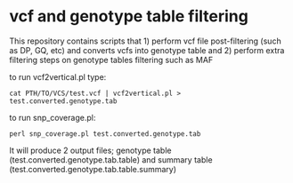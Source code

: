 # vcf and genotype table filtering
This repository contains scripts that 1) perform vcf file post-filtering (such as DP, GQ, etc) and converts vcfs into genotype table and 2) perform extra filtering steps on genotype tables filtering such as MAF 


to run vcf2vertical.pl type:
```
cat PTH/TO/VCS/test.vcf | vcf2vertical.pl > test.converted.genotype.tab
```

to run snp_coverage.pl:
```
perl snp_coverage.pl test.converted.genotype.tab
```

It will produce 2 output files; genotype table (test.converted.genotype.tab.table)
and summary table (test.converted.genotype.tab.table.summary)
